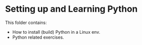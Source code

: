 # Setting up and Learning Python

This folder contains:
- How to install (build) Python in a Linux env.
- Python related exercises.
